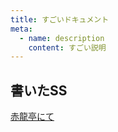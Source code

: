 ```yaml
---
title: すごいドキュメント
meta:
  - name: description
    content: すごい説明
---
```

## 書いたSS
 [赤龍亭にて](/LiteraryWorks/赤龍亭にて.html "赤龍亭にて")



